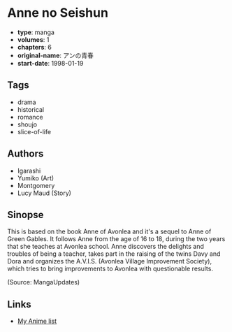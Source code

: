 # Anne no Seishun

-   **type**: manga
-   **volumes**: 1
-   **chapters**: 6
-   **original-name**: アンの青春
-   **start-date**: 1998-01-19

## Tags

-   drama
-   historical
-   romance
-   shoujo
-   slice-of-life

## Authors

-   Igarashi
-   Yumiko (Art)
-   Montgomery
-   Lucy Maud (Story)

## Sinopse

This is based on the book Anne of Avonlea and it's a sequel to Anne of Green Gables. It follows Anne from the age of 16 to 18, during the two years that she teaches at Avonlea school. Anne discovers the delights and troubles of being a teacher, takes part in the raising of the twins Davy and Dora and organizes the A.V.I.S. (Avonlea Village Improvement Society), which tries to bring improvements to Avonlea with questionable results.

(Source: MangaUpdates)

## Links

-   [My Anime list](https://myanimelist.net/manga/18347/Anne_no_Seishun)
